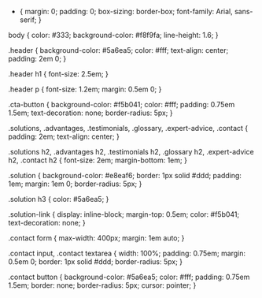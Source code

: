 
* {
    margin: 0;
    padding: 0;
    box-sizing: border-box;
    font-family: Arial, sans-serif;
}

body {
    color: #333;
    background-color: #f8f9fa;
    line-height: 1.6;
}

.header {
    background-color: #5a6ea5;
    color: #fff;
    text-align: center;
    padding: 2em 0;
}

.header h1 {
    font-size: 2.5em;
}

.header p {
    font-size: 1.2em;
    margin: 0.5em 0;
}

.cta-button {
    background-color: #f5b041;
    color: #fff;
    padding: 0.75em 1.5em;
    text-decoration: none;
    border-radius: 5px;
}

.solutions, .advantages, .testimonials, .glossary, .expert-advice, .contact {
    padding: 2em;
    text-align: center;
}

.solutions h2, .advantages h2, .testimonials h2, .glossary h2, .expert-advice h2, .contact h2 {
    font-size: 2em;
    margin-bottom: 1em;
}

.solution {
    background-color: #e8eaf6;
    border: 1px solid #ddd;
    padding: 1em;
    margin: 1em 0;
    border-radius: 5px;
}

.solution h3 {
    color: #5a6ea5;
}

.solution-link {
    display: inline-block;
    margin-top: 0.5em;
    color: #f5b041;
    text-decoration: none;
}

.contact form {
    max-width: 400px;
    margin: 1em auto;
}

.contact input, .contact textarea {
    width: 100%;
    padding: 0.75em;
    margin: 0.5em 0;
    border: 1px solid #ddd;
    border-radius: 5px;
}

.contact button {
    background-color: #5a6ea5;
    color: #fff;
    padding: 0.75em 1.5em;
    border: none;
    border-radius: 5px;
    cursor: pointer;
}
